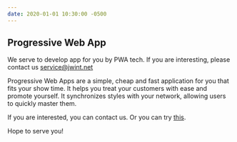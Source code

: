 ```yaml
---
date: 2020-01-01 10:30:00 -0500
---
```

Progressive Web App
-------------------

We serve to develop app for you by PWA tech. If you are interesting, please contact us [service@jwint.net](mailto:service@jwint.net)

Progressive Web Apps are a simple, cheap and fast application for you that fits your show time. It helps you treat your customers with ease and promote yourself. It synchronizes styles with your network, allowing users to quickly master them.

If you are interested, you can contact us. Or you can try [this](https://app.starbucks.com).

Hope to serve you!
